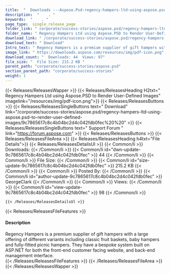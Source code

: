 ```yaml
---
title:  "  Downloads ---Aspose.Psd-regency-hampers-ltd-using-aspose.psd-to-render-user-defined-images . " 
description:  "    . " 
keywords:  "    . " 
page_type:  single_release_page
folder_link: " corporate/success-stories/aspose.psd/regency-hampers-ltd-using-aspose.psd-to-render-user-defined-images/"
folder_name: " Regency Hampers Ltd using Aspose.PSD to Render User-Defined Images"
download_link: " /corporate/success-stories/aspose.psd/regency-hampers-ltd-using-aspose.psd-to-render-user-defined-images/9c7865617c8c4b04bc2d4c042fdb0fec"
download_text: " Download"
Intro_text: " Regency Hampers is a premium supplier of gift hampers with a large offering of d..."
image_link: " https://downloads.aspose.com/resources/img/pdf-icon.png"
download_count: "  Downloads: 44  Views: 97"
file_size: "  File Size: 215.2 KB "
parent_path: "corporate/success-stories/aspose.psd"
section_parent_path: "corporate/success-stories"
weight: 1 
---
```


{{< Releases/ReleasesWapper >}}
  {{< Releases/ReleasesHeading H2txt=" Regency Hampers Ltd using Aspose.PSD to Render User-Defined Images" imagelink="/resources/img/pdf-icon.png">}}
  {{< Releases/ReleasesButtons >}}
    {{< Releases/ReleasesSingleButtons text=" Download" link="/corporate/success-stories/aspose.psd/regency-hampers-ltd-using-aspose.psd-to-render-user-defined-images/9c7865617c8c4b04bc2d4c042fdb0fec%20%20" >}}
    {{< Releases/ReleasesSingleButtons text=" Support Forum " link="https://forum.aspose.com" >}}
  {{< Releases/ReleasesButtons >}}
  {{< Releases/ReleasesFileArea >}}
    {{< Releases/ReleasesHeading h4txt="File Details">}}
    {{< Releases/ReleasesDetailsUl >}}
            {{< Common/li  >}} Downloads: {{< /Common/li >}} 
      {{< Common/li id="dwn-update-9c7865617c8c4b04bc2d4c042fdb0fec" >}} 44 {{< /Common/li >}} 
      {{< Common/li  >}} File Size: {{< /Common/li >}} 
      {{< Common/li id="size-update-9c7865617c8c4b04bc2d4c042fdb0fec" >}} 215.2 KB {{< /Common/li >}} 
      {{< Common/li  >}} Posted By: {{< /Common/li >}} 
      {{< Common/li id="author-update-9c7865617c8c4b04bc2d4c042fdb0fec" >}} GeorgeClark {{< /Common/li >}} 
      {{< Common/li  >}} Views: {{< /Common/li >}} 
      {{< Common/li id="view-update-9c7865617c8c4b04bc2d4c042fdb0fec" >}} 98 {{< /Common/li >}} 

    {{< /Releases/ReleasesDetailsUl >}}

  {{< Releases/ReleasesFileFeatures >}}
      <h4>Description</h4><div class="HTMLDescription">Regency Hampers is a premium supplier of gift hampers with a large offering of different variants including classic fruit baskets, baby hampers and fully-fitted picnic hampers. They have a bespoke system built on ASP.NET for both the front-end customer facing website, and back-end management interface.</div>
  {{< /Releases/ReleasesFileFeatures >}}
 {{< /Releases/ReleasesFileArea >}}
{{< /Releases/ReleasesWapper >}}


